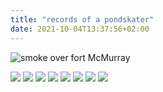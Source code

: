 ```yaml
---
title: "records of a pondskater"
date: 2021-10-04T13:37:56+02:00	
---
```


![smoke over fort McMurray]("/images/pondskater/10.jpg")

<!--more-->
![]("/images/pondskater/1.jpg")
![]("/images/pondskater/2.jpg")
![]("/images/pondskater/3.jpg")
![]("/images/pondskater/4.jpg")
![]("/images/pondskater/5.jpg")
![]("/images/pondskater/6.jpg")
![]("/images/pondskater/7.jpg")
![]("/images/pondskater/9.jpg")
